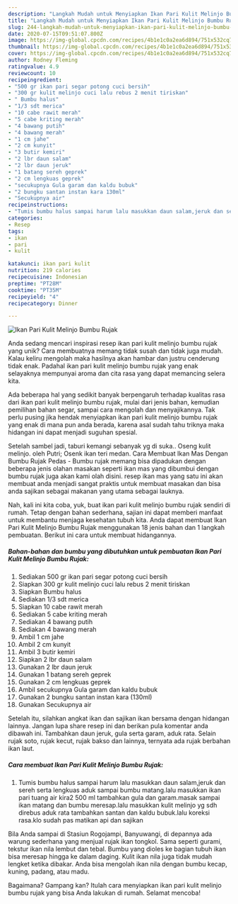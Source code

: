 ```yaml
---
description: "Langkah Mudah untuk Menyiapkan Ikan Pari Kulit Melinjo Bumbu Rujak Anti Gagal"
title: "Langkah Mudah untuk Menyiapkan Ikan Pari Kulit Melinjo Bumbu Rujak Anti Gagal"
slug: 244-langkah-mudah-untuk-menyiapkan-ikan-pari-kulit-melinjo-bumbu-rujak-anti-gagal
date: 2020-07-15T09:51:07.800Z
image: https://img-global.cpcdn.com/recipes/4b1e1c0a2ea6d894/751x532cq70/ikan-pari-kulit-melinjo-bumbu-rujak-foto-resep-utama.jpg
thumbnail: https://img-global.cpcdn.com/recipes/4b1e1c0a2ea6d894/751x532cq70/ikan-pari-kulit-melinjo-bumbu-rujak-foto-resep-utama.jpg
cover: https://img-global.cpcdn.com/recipes/4b1e1c0a2ea6d894/751x532cq70/ikan-pari-kulit-melinjo-bumbu-rujak-foto-resep-utama.jpg
author: Rodney Fleming
ratingvalue: 4.9
reviewcount: 10
recipeingredient:
- "500 gr ikan pari segar potong cuci bersih"
- "300 gr kulit melinjo cuci lalu rebus 2 menit tiriskan"
- " Bumbu halus"
- "1/3 sdt merica"
- "10 cabe rawit merah"
- "5 cabe kriting merah"
- "4 bawang putih"
- "4 bawang merah"
- "1 cm jahe"
- "2 cm kunyit"
- "3 butir kemiri"
- "2 lbr daun salam"
- "2 lbr daun jeruk"
- "1 batang sereh geprek"
- "2 cm lengkuas geprek"
- "secukupnya Gula garam dan kaldu bubuk"
- "2 bungku santan instan kara 130ml"
- "Secukupnya air"
recipeinstructions:
- "Tumis bumbu halus sampai harum lalu masukkan daun salam,jeruk dan sereh serta lengkuas aduk sampai bumbu matang.lalu masukkan ikan pari tuang air kira2 500 ml tambahkan gula dan garam.masak sampai ikan matang dan bumbu meresap.lalu masukkan kulit melinjo yg sdh direbus aduk rata tambahkan santan dan kaldu bubuk.lalu koreksi rasa.klo sudah pas matikan api dan sajikan"
categories:
- Resep
tags:
- ikan
- pari
- kulit

katakunci: ikan pari kulit 
nutrition: 219 calories
recipecuisine: Indonesian
preptime: "PT28M"
cooktime: "PT35M"
recipeyield: "4"
recipecategory: Dinner

---
```



![Ikan Pari Kulit Melinjo Bumbu Rujak](https://img-global.cpcdn.com/recipes/4b1e1c0a2ea6d894/751x532cq70/ikan-pari-kulit-melinjo-bumbu-rujak-foto-resep-utama.jpg)

Anda sedang mencari inspirasi resep ikan pari kulit melinjo bumbu rujak yang unik? Cara membuatnya memang tidak susah dan tidak juga mudah. Kalau keliru mengolah maka hasilnya akan hambar dan justru cenderung tidak enak. Padahal ikan pari kulit melinjo bumbu rujak yang enak selayaknya mempunyai aroma dan cita rasa yang dapat memancing selera kita.

Ada beberapa hal yang sedikit banyak berpengaruh terhadap kualitas rasa dari ikan pari kulit melinjo bumbu rujak, mulai dari jenis bahan, kemudian pemilihan bahan segar, sampai cara mengolah dan menyajikannya. Tak perlu pusing jika hendak menyiapkan ikan pari kulit melinjo bumbu rujak yang enak di mana pun anda berada, karena asal sudah tahu triknya maka hidangan ini dapat menjadi suguhan spesial.

Setelah sambel jadi, taburi kemangi sebanyak yg di suka.. Oseng kulit melinjo. oleh Putri; Osenk ikan teri medan. Cara Membuat Ikan Mas Dengan Bumbu Rujak Pedas - Bumbu rujak memang bisa dipadukan dengan beberapa jenis olahan masakan seperti ikan mas yang dibumbui dengan bumbu rujak juga akan kami olah disini. resep ikan mas yang satu ini akan membuat anda menjadi sangat praktis untuk membuat masakan dan bisa anda sajikan sebagai makanan yang utama sebagai lauknya.


Nah, kali ini kita coba, yuk, buat ikan pari kulit melinjo bumbu rujak sendiri di rumah. Tetap dengan bahan sederhana, sajian ini dapat memberi manfaat untuk membantu menjaga kesehatan tubuh kita. Anda dapat membuat Ikan Pari Kulit Melinjo Bumbu Rujak menggunakan 18 jenis bahan dan 1 langkah pembuatan. Berikut ini cara untuk membuat hidangannya.

<!--inarticleads1-->

##### Bahan-bahan dan bumbu yang dibutuhkan untuk pembuatan Ikan Pari Kulit Melinjo Bumbu Rujak:

1. Sediakan 500 gr ikan pari segar potong cuci bersih
1. Siapkan 300 gr kulit melinjo cuci lalu rebus 2 menit tiriskan
1. Siapkan  Bumbu halus
1. Sediakan 1/3 sdt merica
1. Siapkan 10 cabe rawit merah
1. Sediakan 5 cabe kriting merah
1. Sediakan 4 bawang putih
1. Sediakan 4 bawang merah
1. Ambil 1 cm jahe
1. Ambil 2 cm kunyit
1. Ambil 3 butir kemiri
1. Siapkan 2 lbr daun salam
1. Gunakan 2 lbr daun jeruk
1. Gunakan 1 batang sereh geprek
1. Gunakan 2 cm lengkuas geprek
1. Ambil secukupnya Gula garam dan kaldu bubuk
1. Gunakan 2 bungku santan instan kara (130ml)
1. Gunakan Secukupnya air


Setelah itu, silahkan angkat ikan dan sajikan ikan bersama dengan hidangan lainnya. Jangan lupa share resep ini dan berikan pula komentar anda dibawah ini. Tambahkan daun jeruk, gula serta garam, aduk rata. Selain rujak soto, rujak kecut, rujak bakso dan lainnya, ternyata ada rujak berbahan ikan laut. 

<!--inarticleads2-->

##### Cara membuat Ikan Pari Kulit Melinjo Bumbu Rujak:

1. Tumis bumbu halus sampai harum lalu masukkan daun salam,jeruk dan sereh serta lengkuas aduk sampai bumbu matang.lalu masukkan ikan pari tuang air kira2 500 ml tambahkan gula dan garam.masak sampai ikan matang dan bumbu meresap.lalu masukkan kulit melinjo yg sdh direbus aduk rata tambahkan santan dan kaldu bubuk.lalu koreksi rasa.klo sudah pas matikan api dan sajikan


Bila Anda sampai di Stasiun Rogojampi, Banyuwangi, di depannya ada warung sederhana yang menjual rujak ikan tongkol. Sama seperti gurami, tekstur ikan nila lembut dan tebal. Bumbu yang dioles ke bagian tubuh ikan bisa meresap hingga ke dalam daging. Kulit ikan nila juga tidak mudah lengket ketika dibakar. Anda bisa mengolah ikan nila dengan bumbu kecap, kuning, padang, atau madu. 

Bagaimana? Gampang kan? Itulah cara menyiapkan ikan pari kulit melinjo bumbu rujak yang bisa Anda lakukan di rumah. Selamat mencoba!
